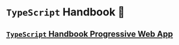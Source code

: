 # `TypeScript` Handbook :metal:

## [`TypeScript` Handbook Progressive Web App](https://typescript-handbook.ru/)